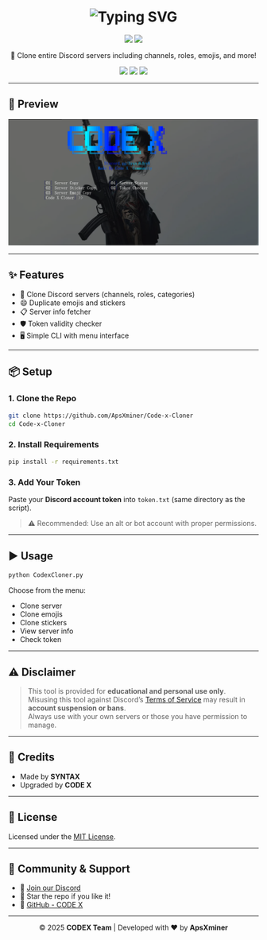 
<h1 align="center">
  <img src="https://readme-typing-svg.demolab.com?font=Fira+Code&duration=3000&pause=500&color=FF0000&center=true&vCenter=true&width=435&lines=Code+X+Cloner+%F0%9F%9A%80;Made+by+CODE+X+Community" alt="Typing SVG" />
</h1>

<p align="center">
  <img src="https://img.shields.io/badge/Status-Stable-brightgreen?style=for-the-badge" />
  <img src="https://img.shields.io/badge/Made%20By-CODE%20X-red?style=for-the-badge&logo=github" />
</p>

<p align="center">
  🚀 Clone entire Discord servers including channels, roles, emojis, and more!
</p>

<p align="center">
  <img src="https://img.shields.io/badge/python-3.8%2B-blue?style=flat-square" />
  <img src="https://img.shields.io/github/license/ApsXminer/Code-x-Cloner?style=flat-square" />
  <a href="https://discord.gg/3xzPkYHd9U" target="_blank">
    <img src="https://img.shields.io/discord/1361584465645928549?label=Join%20CodeX%20Community&logo=discord&style=for-the-badge" />
  </a>
</p>

---

## 📸 Preview

<p align="center">
  <img src="CodeXPreview.png" alt="Tool Preview" width="700" />
</p>

---

## ✨ Features

- 🔁 Clone Discord servers (channels, roles, categories)
- 😄 Duplicate emojis and stickers
- 📋 Server info fetcher
- 🛡️ Token validity checker
- 🖥️ Simple CLI with menu interface

---

## 📦 Setup

### 1. Clone the Repo

```bash
git clone https://github.com/ApsXminer/Code-x-Cloner
cd Code-x-Cloner
```

### 2. Install Requirements

```bash
pip install -r requirements.txt
```

### 3. Add Your Token

Paste your **Discord account token** into `token.txt` (same directory as the script).  
> ⚠️ Recommended: Use an alt or bot account with proper permissions.

---

## ▶️ Usage

```bash
python CodexCloner.py
```

Choose from the menu:
- Clone server
- Clone emojis
- Clone stickers
- View server info
- Check token

---

## ⚠️ Disclaimer

> This tool is provided for **educational and personal use only**.  
> Misusing this tool against Discord’s [Terms of Service](https://discord.com/terms) may result in **account suspension or bans**.  
> Always use with your own servers or those you have permission to manage.

---

## 🧠 Credits

- Made by **SYNTAX**
- Upgraded by **CODE X**

---

## 📝 License

Licensed under the [MIT License](LICENSE).

---

## 👥 Community & Support

- 💬 [Join our Discord](https://discord.gg/3xzPkYHd9U)
- 🌟 Star the repo if you like it!
- 🔗 [GitHub - CODE X](https://github.com/ApsXminer)

---

<p align="center">
  &copy; 2025 <strong>CODEX Team</strong> | Developed with ❤️ by <strong>ApsXminer</strong>
</p>

